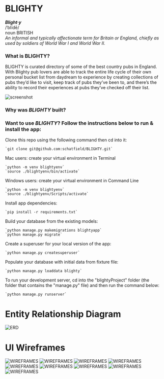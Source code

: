# BLIGHTY

<i><b>Blight·y</i></b> <br>
/ˈblīdē/ <br>
noun BRITISH <br>
<i>An informal and typically affectionate term for Britain or England, chiefly as used by soldiers of World War I and World War II.</i>

### What is BLIGHTY?
BLIGHTY is curated directory of some of the best country pubs in England. With Blighty pub lovers are able to track the entire life cycle of their own personal bucket list from daydream to experience by creating collections of pubs they’d like to visit, keep track of pubs they’ve been to, and there’s the ability to record their experiences at pubs they’ve checked off their list.

![screenshot](https://imgur.com/By5SIyT.png)

### Why was <i>BLIGHTY</i> built?

### Want to use <i>BLIGHTY</i>? Follow the instructions below to run & install the app: 

Clone this repo using the following command then cd into it:

    `git clone git@github.com:schatfield/BLIGHTY.git`

Mac users: create your virtual environment in Terminal

    `python -m venv blightyenv`
    `source ./blightyenv/bin/activate`
    
Windows users: create your virtual environment in Command Line

    `python -m venv blightyenv`
    `source ./blightyenv/Scripts/activate`

Install app dependencies:

    `pip install -r requirements.txt`

Build your database from the existing models:

    `python manage.py makemigrations blightyapp`
    `python manage.py migrate`

Create a superuser for your local version of the app:

    `python manage.py createsuperuser`

Populate your database with initial data from fixture file: 

    `python manage.py loaddata blighty`
    
To run your development server, cd into the "blightyProject" folder (the folder that contains the "manage.py" file) and then run the command below:

    `python manage.py runserver`

# Entity Relationship Diagram
![ERD](https://i.imgur.com/xBuLENr.png)

# UI Wireframes
![WIREFRAMES](https://i.imgur.com/Af9I35r.png)
![WIREFRAMES](https://i.imgur.com/jq60uhB.png)
![WIREFRAMES](https://i.imgur.com/ROfhoQS.png)
![WIREFRAMES](https://i.imgur.com/VelLEnz.png)
![WIREFRAMES](https://i.imgur.com/T8yVpiB.png)
![WIREFRAMES](https://i.imgur.com/ie8LdKg.png)
![WIREFRAMES](https://i.imgur.com/sYzSrjI.png)
![WIREFRAMES](https://i.imgur.com/6aKnaqv.png)
![WIREFRAMES](https://i.imgur.com/sBEtbsv.png)







